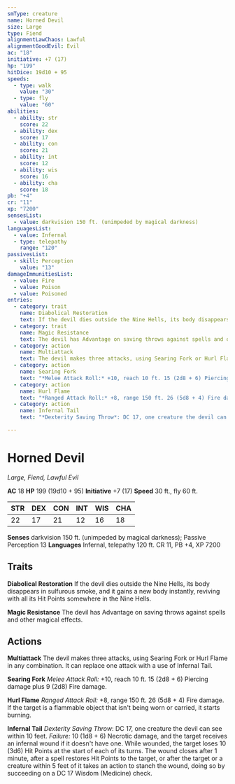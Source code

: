 ```yaml
---
smType: creature
name: Horned Devil
size: Large
type: Fiend
alignmentLawChaos: Lawful
alignmentGoodEvil: Evil
ac: "18"
initiative: +7 (17)
hp: "199"
hitDice: 19d10 + 95
speeds:
  - type: walk
    value: "30"
  - type: fly
    value: "60"
abilities:
  - ability: str
    score: 22
  - ability: dex
    score: 17
  - ability: con
    score: 21
  - ability: int
    score: 12
  - ability: wis
    score: 16
  - ability: cha
    score: 18
pb: "+4"
cr: "11"
xp: "7200"
sensesList:
  - value: darkvision 150 ft. (unimpeded by magical darkness)
languagesList:
  - value: Infernal
  - type: telepathy
    range: "120"
passivesList:
  - skill: Perception
    value: "13"
damageImmunitiesList:
  - value: Fire
  - value: Poison
  - value: Poisoned
entries:
  - category: trait
    name: Diabolical Restoration
    text: If the devil dies outside the Nine Hells, its body disappears in sulfurous smoke, and it gains a new body instantly, reviving with all its Hit Points somewhere in the Nine Hells.
  - category: trait
    name: Magic Resistance
    text: The devil has Advantage on saving throws against spells and other magical effects.
  - category: action
    name: Multiattack
    text: The devil makes three attacks, using Searing Fork or Hurl Flame in any combination. It can replace one attack with a use of Infernal Tail.
  - category: action
    name: Searing Fork
    text: "*Melee Attack Roll:* +10, reach 10 ft. 15 (2d8 + 6) Piercing damage plus 9 (2d8) Fire damage."
  - category: action
    name: Hurl Flame
    text: "*Ranged Attack Roll:* +8, range 150 ft. 26 (5d8 + 4) Fire damage. If the target is a flammable object that isn't being worn or carried, it starts burning."
  - category: action
    name: Infernal Tail
    text: "*Dexterity Saving Throw*: DC 17, one creature the devil can see within 10 feet. *Failure:*  10 (1d8 + 6) Necrotic damage, and the target receives an infernal wound if it doesn't have one. While wounded, the target loses 10 (3d6) Hit Points at the start of each of its turns. The wound closes after 1 minute, after a spell restores Hit Points to the target, or after the target or a creature within 5 feet of it takes an action to stanch the wound, doing so by succeeding on a DC 17 Wisdom (Medicine) check."

---
```


# Horned Devil
*Large, Fiend, Lawful Evil*

**AC** 18
**HP** 199 (19d10 + 95)
**Initiative** +7 (17)
**Speed** 30 ft., fly 60 ft.

| STR | DEX | CON | INT | WIS | CHA |
| --- | --- | --- | --- | --- | --- |
| 22 | 17 | 21 | 12 | 16 | 18 |

**Senses** darkvision 150 ft. (unimpeded by magical darkness); Passive Perception 13
**Languages** Infernal, telepathy 120 ft.
CR 11, PB +4, XP 7200

## Traits

**Diabolical Restoration**
If the devil dies outside the Nine Hells, its body disappears in sulfurous smoke, and it gains a new body instantly, reviving with all its Hit Points somewhere in the Nine Hells.

**Magic Resistance**
The devil has Advantage on saving throws against spells and other magical effects.

## Actions

**Multiattack**
The devil makes three attacks, using Searing Fork or Hurl Flame in any combination. It can replace one attack with a use of Infernal Tail.

**Searing Fork**
*Melee Attack Roll:* +10, reach 10 ft. 15 (2d8 + 6) Piercing damage plus 9 (2d8) Fire damage.

**Hurl Flame**
*Ranged Attack Roll:* +8, range 150 ft. 26 (5d8 + 4) Fire damage. If the target is a flammable object that isn't being worn or carried, it starts burning.

**Infernal Tail**
*Dexterity Saving Throw*: DC 17, one creature the devil can see within 10 feet. *Failure:*  10 (1d8 + 6) Necrotic damage, and the target receives an infernal wound if it doesn't have one. While wounded, the target loses 10 (3d6) Hit Points at the start of each of its turns. The wound closes after 1 minute, after a spell restores Hit Points to the target, or after the target or a creature within 5 feet of it takes an action to stanch the wound, doing so by succeeding on a DC 17 Wisdom (Medicine) check.
